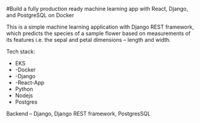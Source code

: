  #Build a fully production ready machine learning app with React, Django, and PostgreSQL on Docker
 
This is a simple machine learning application with Django REST framework, which predicts the species of a sample flower based on measurements of its features i.e. the sepal and petal dimensions – length and width.


Tech stack:
 - EKS
 - -Docker
 - -Django
 - -React-App
 -  Python
 -  Nodejs
 -  Postgres

Backend – Django, Django REST framework, PostgresSQL

